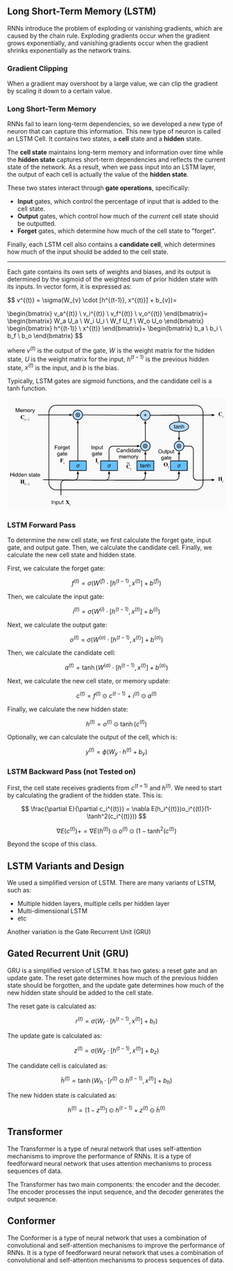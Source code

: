## Long Short-Term Memory (LSTM)

RNNs introduce the problem of exploding or vanishing gradients, which are caused by the chain rule. Exploding gradients occur when the gradient grows exponentially, and vanishing gradients occur when the gradient shrinks exponentially as the network trains.

### Gradient Clipping

When a gradient may overshoot by a large value, we can clip the gradient by scaling it down to a certain value.

### Long Short-Term Memory

RNNs fail to learn long-term dependencies, so we developed a new type of neuron that can capture this information. This new type of neuron is called an LSTM Cell. It contains two states, a **cell** state and a **hidden** state.

The **cell state** maintains long-term memory and information over time while the **hidden state** captures short-term dependencies and reflects the current state of the network. As a result, when we pass input into an LSTM layer, the output of each cell is actually the value of the **hidden state**.

These two states interact through **gate operations**, specifically:

- **Input** gates, which control the percentage of input that is added to the cell state.
- **Output** gates, which control how much of the _current_ cell state should be outputted.
- **Forget** gates, which determine how much of the cell state to "forget".

Finally, each LSTM cell also contains a **candidate cell**, which determines how much of the input should be added to the cell state.

---

Each gate contains its own sets of weights and biases, and its output is determined by the sigmoid of the weighted sum of prior hidden state with its inputs. In vector form, it is expressed as:

$$
v^{(t)} = \sigma(W_{v} \cdot [h^{(t-1)}, x^{(t)}] + b_{v})=

\begin{bmatrix}
      v_a^{(t)} \\
      v_i^{(t)} \\
      v_f^{(t)} \\
      v_o^{(t)}
\end{bmatrix}=
\begin{bmatrix}
      W_a   U_a \\
      W_i   U_i \\
      W_f   U_f \\
      W_o   U_o
\end{bmatrix}
\begin{bmatrix}
      h^{(t-1)} \\
      x^{(t)}
\end{bmatrix}+
\begin{bmatrix}
      b_a \\
      b_i \\
      b_f \\
      b_o
\end{bmatrix}
$$

where $v^{(t)}$ is the output of the gate, $W$ is the weight matrix for the hidden state, $U$ is the weight matrix for the input, $h^{(t-1)}$ is the previous hidden state, $x^{(t)}$ is the input, and $b$ is the bias.

Typically, LSTM gates are sigmoid functions, and the candidate cell is a tanh function.

![LSTM](lstm_cell.png)

### LSTM Forward Pass

To determine the new cell state, we first calculate the forget gate, input gate, and output gate. Then, we calculate the candidate cell. Finally, we calculate the new cell state and hidden state.

First, we calculate the forget gate:

$$
f^{(t)} = \sigma(W^{(f)} \cdot [h^{(t-1)}, x^{(t)}] + b^{(f)})
$$

Then, we calculate the input gate:

$$
i^{(t)} = \sigma(W^{(i)} \cdot [h^{(t-1)}, x^{(t)}] + b^{(i)})
$$

Next, we calculate the output gate:

$$
o^{(t)} = \sigma(W^{(o)} \cdot [h^{(t-1)}, x^{(t)}] + b^{(o)})
$$

Then, we calculate the candidate cell:

$$
a^{(t)} = \tanh(W^{(a)} \cdot [h^{(t-1)}, x^{(t)}] + b^{(a)})
$$

Next, we calculate the new cell state, or memory update:

$$
c^{(t)} = f^{(t)} \odot c^{(t-1)} + i^{(t)} \odot a^{(t)}
$$

Finally, we calculate the new hidden state:

$$
h^{(t)} = o^{(t)} \odot \tanh(c^{(t)})
$$

Optionally, we can calculate the output of the cell, which is:

$$
y^{(t)} = \phi(W_y \cdot h^{(t)} + b_y)
$$

### LSTM Backward Pass (not Tested on)

First, the cell state receives gradients from $c^{(t+1)}$ and $h^{(t)}$. We need to start by calculating the gradient of the hidden state. This is:

$$
\frac{\partial E}{\partial c_i^{(t)}} = \nabla E(h_i^{(t)})o_i^{(t)}(1-\tanh^2(c_i^{(t)}))
$$

$$
\nabla E(c^{(t)})+=\nabla E(h^{(t)})\odot o^{(t)}\odot (1-\tanh^2(c^{(t)})
$$

Beyond the scope of this class.

## LSTM Variants and Design

We used a simplified version of LSTM. There are many variants of LSTM, such as:

- Multiple hidden layers, multiple cells per hidden layer
- Multi-dimensional LSTM
- etc

Another variation is the Gate Recurrent Unit (GRU)

## Gated Recurrent Unit (GRU)

GRU is a simplified version of LSTM. It has two gates: a reset gate and an update gate. The reset gate determines how much of the previous hidden state should be forgotten, and the update gate determines how much of the new hidden state should be added to the cell state.

The reset gate is calculated as:

$$
r^{(t)} = \sigma(W_r \cdot [h^{(t-1)}, x^{(t)}] + b_r)
$$

The update gate is calculated as:

$$
z^{(t)} = \sigma(W_z \cdot [h^{(t-1)}, x^{(t)}] + b_z)
$$

The candidate cell is calculated as:

$$
\tilde{h}^{(t)} = \tanh(W_h \cdot [r^{(t)} \odot h^{(t-1)}, x^{(t)}] + b_h)
$$

The new hidden state is calculated as:

$$
h^{(t)} = (1-z^{(t)}) \odot h^{(t-1)} + z^{(t)} \odot \tilde{h}^{(t)}
$$

## Transformer

The Transformer is a type of neural network that uses self-attention mechanisms to improve the performance of RNNs. It is a type of feedforward neural network that uses attention mechanisms to process sequences of data.

The Transformer has two main components: the encoder and the decoder. The encoder processes the input sequence, and the decoder generates the output sequence.

## Conformer

The Conformer is a type of neural network that uses a combination of convolutional and self-attention mechanisms to improve the performance of RNNs. It is a type of feedforward neural network that uses a combination of convolutional and self-attention mechanisms to process sequences of data.
